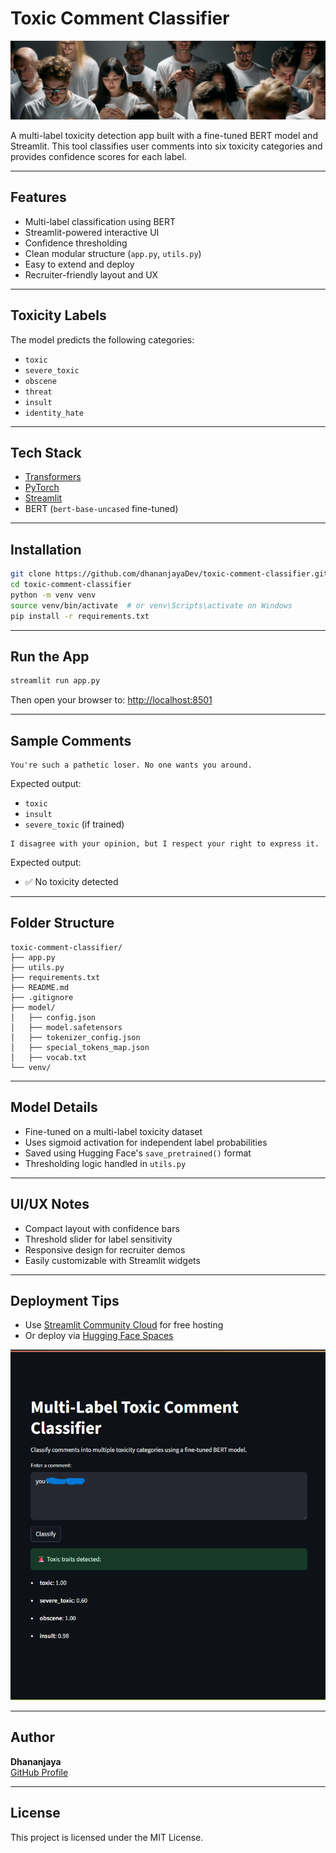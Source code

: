 #  Toxic Comment Classifier

![Banner](toxic_comment_classifier.png)

A multi-label toxicity detection app built with a fine-tuned BERT model and Streamlit. This tool classifies user comments into six toxicity categories and provides confidence scores for each label.

---

##  Features

- Multi-label classification using BERT
- Streamlit-powered interactive UI
- Confidence thresholding
- Clean modular structure (`app.py`, `utils.py`)
- Easy to extend and deploy
- Recruiter-friendly layout and UX

---

##  Toxicity Labels

The model predicts the following categories:

- `toxic`
- `severe_toxic`
- `obscene`
- `threat`
- `insult`
- `identity_hate`

---

##  Tech Stack

- [Transformers](https://huggingface.co/transformers/)
- [PyTorch](https://pytorch.org/)
- [Streamlit](https://streamlit.io/)
- BERT (`bert-base-uncased` fine-tuned)

---

## Installation

```bash
git clone https://github.com/dhananjayaDev/toxic-comment-classifier.git
cd toxic-comment-classifier
python -m venv venv
source venv/bin/activate  # or venv\Scripts\activate on Windows
pip install -r requirements.txt
```

---

##  Run the App

```bash
streamlit run app.py
```

Then open your browser to: [http://localhost:8501](http://localhost:8501)

---

##  Sample Comments

```text
You're such a pathetic loser. No one wants you around.
```

Expected output:
- `toxic`
- `insult`
- `severe_toxic` (if trained)

```text
I disagree with your opinion, but I respect your right to express it.
```

Expected output:
- ✅ No toxicity detected

---

##  Folder Structure

```
toxic-comment-classifier/
├── app.py
├── utils.py
├── requirements.txt
├── README.md
├── .gitignore
├── model/
│   ├── config.json
│   ├── model.safetensors
│   ├── tokenizer_config.json
│   ├── special_tokens_map.json
│   ├── vocab.txt
└── venv/
```

---

##  Model Details

- Fine-tuned on a multi-label toxicity dataset
- Uses sigmoid activation for independent label probabilities
- Saved using Hugging Face's `save_pretrained()` format
- Thresholding logic handled in `utils.py`

---

##  UI/UX Notes

- Compact layout with confidence bars
- Threshold slider for label sensitivity
- Responsive design for recruiter demos
- Easily customizable with Streamlit widgets

---

##  Deployment Tips

- Use [Streamlit Community Cloud](https://streamlit.io/cloud) for free hosting
- Or deploy via [Hugging Face Spaces](https://huggingface.co/spaces)

![Banner](https://github.com/dhananjayaDev/toxic-comment-classifier/blob/main/Screenshot%202025-08-07%20145109.png)

---

##  Author

**Dhananjaya**  
[GitHub Profile](https://github.com/dhananjayaDev)

---

##  License

This project is licensed under the MIT License.

